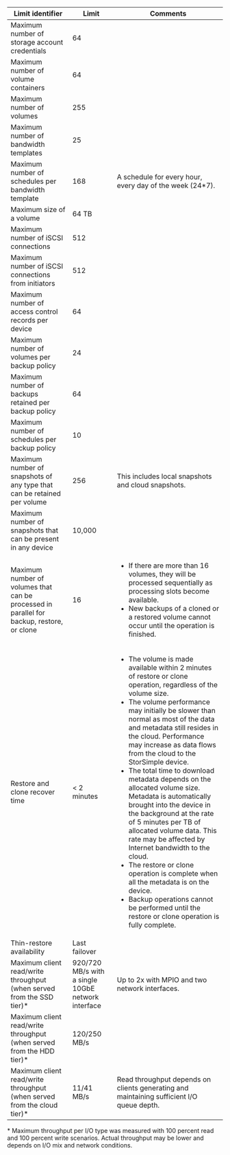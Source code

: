 <properties 
   pageTitle="StorSimple system limits table"
   description="Describes system limits and recommended sizes for StorSimple components and connections."
   services="storsimple"
   documentationCenter="NA"
   authors="alkohli"
   manager="adinah"
   editor="" />
<tags 
   ms.service="storsimple"
   ms.devlang="NA"
   ms.topic="article"
   ms.tgt_pltfrm="NA"
   ms.workload="TBD"
   ms.date="06/19/2015"
   ms.author="alkohli" />

| Limit identifier | Limit | Comments |
|----------------- | ------|--------- |
| Maximum number of storage account credentials | 64 | |
| Maximum number of volume containers | 64 | |
| Maximum number of volumes | 255 | |
| Maximum number of bandwidth templates | 25 | |
| Maximum number of schedules per bandwidth template | 168 | A schedule for every hour, every day of the week (24*7). |
| Maximum size of a volume | 64 TB |  |
| Maximum number of iSCSI connections | 512 | |
| Maximum number of iSCSI connections from initiators | 512 | |
| Maximum number of access control records per device | 64 | |
| Maximum number of volumes per backup policy | 24 | |
| Maximum number of backups retained per backup policy | 64 | |
| Maximum number of schedules per backup policy | 10 | |
| Maximum number of snapshots of any type that can be retained per volume | 256 | This includes local snapshots and cloud snapshots. |
| Maximum number of snapshots that can be present in any device | 10,000 | |
| Maximum number of volumes that can be processed in parallel for backup, restore, or clone | 16 |<ul><li>If there are more than 16 volumes, they will be processed sequentially as processing slots become available.</li><li>New backups of a cloned or a restored volume cannot occur until the operation is finished.</li></ul>|
| Restore and clone recover time | < 2 minutes | <ul><li>The volume is made available within 2 minutes of restore or clone operation, regardless of the volume size.</li><li>The volume performance may initially be slower than normal as most of the data and metadata still resides in the cloud. Performance may increase as data flows from the cloud to the StorSimple device.</li><li>The total time to download metadata depends on the allocated volume size. Metadata is automatically brought into the device in the background at the rate of 5 minutes per TB of allocated volume data. This rate may be affected by Internet bandwidth to the cloud.</li><li>The restore or clone operation is complete when all the metadata is on the device.</li><li>Backup operations cannot be performed until the restore or clone operation is fully complete.|
| Thin-restore availability | Last failover | |
| Maximum client read/write throughput (when served from the SSD tier)* | 920/720 MB/s with a single 10GbE network interface | Up to 2x with MPIO and two network interfaces. |
| Maximum client read/write throughput (when served from the HDD tier)* | 120/250 MB/s |
| Maximum client read/write throughput (when served from the cloud tier)* | 11/41 MB/s | Read throughput depends on clients generating and maintaining sufficient I/O queue depth. |

&#42; Maximum throughput per I/O type was measured with 100 percent read and 100 percent write scenarios. Actual throughput may be lower and depends on I/O mix and network conditions.
